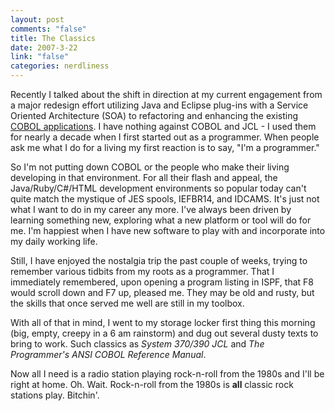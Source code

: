 ```yaml
--- 
layout: post
comments: "false"
title: The Classics
date: 2007-3-22
link: "false"
categories: nerdliness
---
```

Recently I talked about the shift in direction at my current engagement from a major redesign effort utilizing Java and Eclipse plug-ins with a Service Oriented Architecture (SOA) to refactoring and enhancing the existing <a href="http://www.zanshin.net/blogs/001218.html" title="COBOL">COBOL applications</a>. I have nothing against COBOL and JCL - I used them for nearly a decade when I first started out as a programmer. When people ask me what I do for a living my first reaction is to say, "I'm a programmer."

So I'm not putting down COBOL or the people who make their living developing in that environment. For all their flash and appeal, the Java/Ruby/C#/HTML development environments so popular today can't quite match the mystique of JES spools, IEFBR14, and IDCAMS. It's just not what I want to do in my career any more. I've always been driven by learning something new, exploring what a new platform or tool will do for me. I'm happiest when I have new software to play with and incorporate into my daily working life.

Still, I have enjoyed the nostalgia trip the past couple of weeks, trying to remember various tidbits from my roots as a programmer. That I immediately remembered, upon opening a program listing in ISPF, that F8 would scroll down and F7 up, pleased me. They may be old and rusty, but the skills that once served me well are still in my toolbox.

With all of that in mind, I went to my storage locker first thing this morning (big, empty, creepy in a 6 am rainstorm) and dug out several dusty texts to bring to work. Such classics as <i>System 370/390 JCL</i> and <i>The Programmer's ANSI COBOL Reference Manual</i>.

Now all I need is a radio station playing rock-n-roll from the 1980s and I'll be right at home. Oh. Wait. Rock-n-roll from the 1980s is <strong>all</strong> classic rock stations play. Bitchin'.
